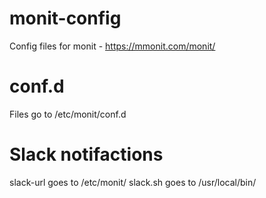 # monit-config
Config files for monit - https://mmonit.com/monit/

# conf.d 
Files go to /etc/monit/conf.d

# Slack notifactions
slack-url goes to /etc/monit/
slack.sh goes to /usr/local/bin/
